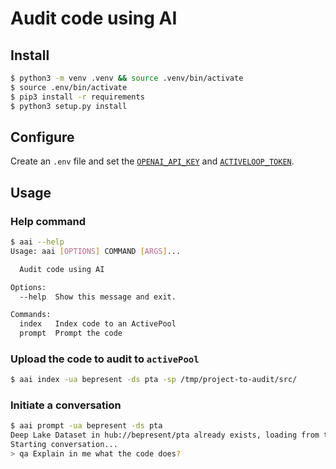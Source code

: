 # Audit code using AI

## Install

```bash
$ python3 -m venv .venv && source .venv/bin/activate
$ source .env/bin/activate
$ pip3 install -r requirements
$ python3 setup.py install
```

## Configure

Create an `.env` file and set the [`OPENAI_API_KEY`](https://openai.com/blog/openai-api) and [`ACTIVELOOP_TOKEN`](https://activeloop.ai).

## Usage

### Help command

```bash
$ aai --help
Usage: aai [OPTIONS] COMMAND [ARGS]...

  Audit code using AI

Options:
  --help  Show this message and exit.

Commands:
  index   Index code to an ActivePool
  prompt  Prompt the code
```

### Upload the code to audit to `activePool`

```bash
$ aai index -ua bepresent -ds pta -sp /tmp/project-to-audit/src/
```

### Initiate a conversation

```bash
$ aai prompt -ua bepresent -ds pta
Deep Lake Dataset in hub://bepresent/pta already exists, loading from the storage
Starting conversation...
> qa Explain in me what the code does?
```
